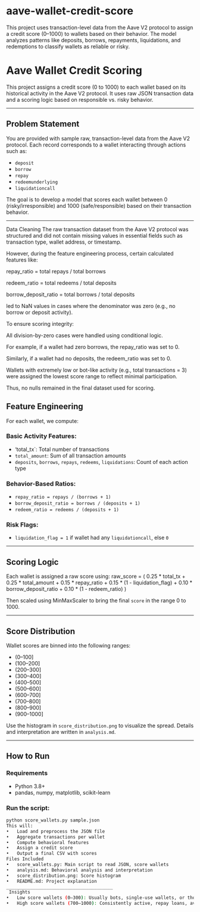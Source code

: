 # aave-wallet-credit-score
This project uses transaction-level data from the Aave V2 protocol to assign a credit score (0–1000) to wallets based on their behavior. The model analyzes patterns like deposits, borrows, repayments, liquidations, and redemptions to classify wallets as reliable or risky. 
# Aave Wallet Credit Scoring

This project assigns a credit score (0 to 1000) to each wallet based on its historical activity in the Aave V2 protocol. It uses raw JSON transaction data and a scoring logic based on responsible vs. risky behavior.

---

##  Problem Statement

You are provided with sample raw, transaction-level data from the Aave V2 protocol. Each record corresponds to a wallet interacting through actions such as:
- `deposit`
- `borrow`
- `repay`
- `redeemunderlying`
- `liquidationcall`

The goal is to develop a model that scores each wallet between 0 (risky/irresponsible) and 1000 (safe/responsible) based on their transaction behavior.

---
Data Cleaning
The raw transaction dataset from the Aave V2 protocol was structured and did not contain missing values in essential fields such as transaction type, wallet address, or timestamp.

However, during the feature engineering process, certain calculated features like:

repay_ratio = total repays / total borrows

redeem_ratio = total redeems / total deposits

borrow_deposit_ratio = total borrows / total deposits

led to NaN values in cases where the denominator was zero (e.g., no borrow or deposit activity).

To ensure scoring integrity:

All division-by-zero cases were handled using conditional logic.

For example, if a wallet had zero borrows, the repay_ratio was set to 0.

Similarly, if a wallet had no deposits, the redeem_ratio was set to 0.

Wallets with extremely low or bot-like activity (e.g., total transactions = 3) were assigned the lowest score range to reflect minimal participation.

Thus, no nulls remained in the final dataset used for scoring.

##  Feature Engineering

For each wallet, we compute:

### Basic Activity Features:
- ‘total_tx`: Total number of transactions
- `total_amount`: Sum of all transaction amounts
- `deposits`, `borrows`, `repays`, `redeems`, `liquidations`: Count of each action type

### Behavior-Based Ratios:
- `repay_ratio = repays / (borrows + 1)`
- `borrow_deposit_ratio = borrows / (deposits + 1)`
- `redeem_ratio = redeems / (deposits + 1)`

### Risk Flags:
- `liquidation_flag = 1` if wallet had any `liquidationcall`, else `0`

---

##  Scoring Logic

Each wallet is assigned a raw score using:
raw_score = (
0.25 * total_tx +
0.25 * total_amount +
0.15 * repay_ratio +
0.15 * (1 - liquidation_flag) +
0.10 * borrow_deposit_ratio +
0.10 * (1 - redeem_ratio)
)

Then scaled using MinMaxScaler to bring the final `score` in the range 0 to 1000.

---

##  Score Distribution

Wallet scores are binned into the following ranges:

- (0–100]
- (100–200]
- (200–300]
- (300–400]
- (400–500]
- (500–600]
- (600–700]
- (700–800]
- (800–900]
- (900–1000]

Use the histogram in `score_distribution.png` to visualize the spread. Details and interpretation are written in `analysis.md`.

---

##  How to Run

### Requirements
- Python 3.8+
- pandas, numpy, matplotlib, scikit-learn

### Run the script:

```bash
python score_wallets.py sample.json
This will:
•	Load and preprocess the JSON file
•	Aggregate transactions per wallet
•	Compute behavioral features
•	Assign a credit score
•	Output a final CSV with scores
Files Included
•	score_wallets.py: Main script to read JSON, score wallets
•	analysis.md: Behavioral analysis and interpretation
•	score_distribution.png: Score histogram
•	README.md: Project explanation
________________________________________
 Insights
•	Low score wallets (0–300): Usually bots, single-use wallets, or those with liquidation history and poor repayment.
•	High score wallets (700–1000): Consistently active, repay loans, avoid liquidation, behave like responsible DeFi users.


